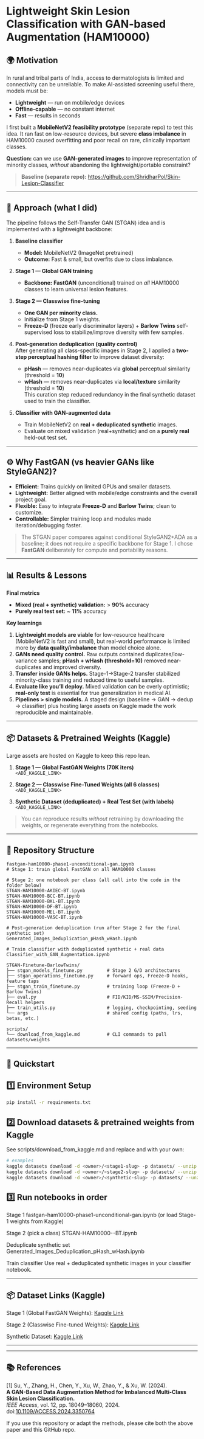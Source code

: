 # Lightweight Skin Lesion Classification with GAN-based Augmentation (HAM10000)

## 🌍 Motivation
In rural and tribal parts of India, access to dermatologists is limited and connectivity can be unreliable. To make AI-assisted screening useful there, models must be:
- **Lightweight** — run on mobile/edge devices  
- **Offline-capable** — no constant internet  
- **Fast** — results in seconds

I first built a **MobileNetV2 feasibility prototype** (separate repo) to test this idea. It ran fast on low-resource devices, but severe **class imbalance** in HAM10000 caused overfitting and poor recall on rare, clinically important classes.  

**Question:** can we use **GAN-generated images** to improve representation of minority classes, *without* abandoning the lightweight/portable constraint?

> **Baseline (separate repo):** https://github.com/ShridharPol/Skin-Lesion-Classifier

---

## 🔬 Approach (what I did)
The pipeline follows the Self-Transfer GAN (STGAN) idea and is implemented with a lightweight backbone:

1) **Baseline classifier**  
   - **Model:** MobileNetV2 (ImageNet pretrained)  
   - **Outcome:** Fast & small, but overfits due to class imbalance.

2) **Stage 1 — Global GAN training**  
   - **Backbone:** **FastGAN** (unconditional) trained on *all* HAM10000 classes to learn universal lesion features.

3) **Stage 2 — Classwise fine-tuning**  
   - **One GAN per minority class.**  
   - Initialize from Stage 1 weights.  
   - **Freeze-D** (freeze early discriminator layers) + **Barlow Twins** self-supervised loss to stabilize/improve diversity with few samples.

4) **Post-generation deduplication (quality control)**  
   After generating all class-specific images in Stage 2, I applied a **two-step perceptual hashing filter** to improve dataset diversity:  
   - **pHash** — removes near-duplicates via **global** perceptual similarity (threshold = **10**)  
   - **wHash** — removes near-duplicates via **local/texture** similarity (threshold = **10**)  
   This curation step reduced redundancy in the final synthetic dataset used to train the classifier.

5) **Classifier with GAN-augmented data**  
   - Train MobileNetV2 on **real + deduplicated synthetic** images.  
   - Evaluate on mixed validation (real+synthetic) and on a **purely real** held-out test set.

---

## ⚙️ Why FastGAN (vs heavier GANs like StyleGAN2)?
- **Efficient:** Trains quickly on limited GPUs and smaller datasets.  
- **Lightweight:** Better aligned with mobile/edge constraints and the overall project goal.  
- **Flexible:** Easy to integrate **Freeze-D** and **Barlow Twins**; clean to customize.  
- **Controllable:** Simpler training loop and modules made iteration/debugging faster.

> The STGAN paper compares against conditional StyleGAN2+ADA as a baseline; it does not require a specific backbone for Stage 1. I chose **FastGAN** deliberately for compute and portability reasons.

---

## 📊 Results & Lessons

**Final metrics**
- **Mixed (real + synthetic) validation:** > **90%** accuracy  
- **Purely real test set:** ~ **11%** accuracy  

**Key learnings**
1. **Lightweight models are viable** for low-resource healthcare (MobileNetV2 is fast and small), but real-world performance is limited more by **data quality/imbalance** than model choice alone.  
2. **GANs need quality control.** Raw outputs contained duplicates/low-variance samples; **pHash + wHash (threshold=10)** removed near-duplicates and improved diversity.  
3. **Transfer inside GANs helps.** Stage-1→Stage-2 transfer stabilized minority-class training and reduced time to useful samples.  
4. **Evaluate like you’ll deploy.** Mixed validation can be overly optimistic; **real-only test** is essential for true generalization in medical AI.  
5. **Pipelines > single models.** A staged design (baseline → GAN → dedup → classifier) plus hosting large assets on Kaggle made the work reproducible and maintainable.

---

## 📦 Datasets & Pretrained Weights (Kaggle)
Large assets are hosted on Kaggle to keep this repo lean.

1. **Stage 1 — Global FastGAN Weights (70K iters)**  
   `<ADD_KAGGLE_LINK>`

2. **Stage 2 — Classwise Fine-Tuned Weights (all 6 classes)**  
   `<ADD_KAGGLE_LINK>`

3. **Synthetic Dataset (deduplicated) + Real Test Set (with labels)**  
   `<ADD_KAGGLE_LINK>`

> You can reproduce results *without* retraining by downloading the weights, or regenerate everything from the notebooks.

---
## 📁 Repository Structure

```plaintext
fastgan-ham10000-phase1-unconditional-gan.ipynb
# Stage 1: train global FastGAN on all HAM10000 classes

# Stage 2: one notebook per class (all call into the code in the folder below)
STGAN-HAM10000-AKIEC-BT.ipynb
STGAN-HAM10000-BCC-BT.ipynb
STGAN-HAM10000-BKL-BT.ipynb
STGAN-HAM10000-DF-BT.ipynb
STGAN-HAM10000-MEL-BT.ipynb
STGAN-HAM10000-VASC-BT.ipynb

# Post-generation deduplication (run after Stage 2 for the final synthetic set)
Generated_Images_Deduplication_pHash_wHash.ipynb

# Train classifier with deduplicated synthetic + real data
Classifier_with_GAN_Augmentation.ipynb

STGAN-Finetune-BarlowTwins/
├── stgan_models_finetune.py         # Stage 2 G/D architectures
├── stgan_operations_finetune.py     # forward ops, Freeze-D hooks, feature taps
├── stgan_train_finetune.py          # training loop (Freeze-D + Barlow Twins)
├── eval.py                          # FID/KID/MS-SSIM/Precision-Recall helpers
├── train_utils.py                   # logging, checkpointing, seeding
└── args                             # shared config (paths, lrs, betas, etc.)

scripts/
└── download_from_kaggle.md          # CLI commands to pull datasets/weights
```
---

## 🚀 Quickstart

## 1️⃣ Environment Setup
```bash
pip install -r requirements.txt
```

## 2️⃣ Download datasets & pretrained weights from Kaggle
See scripts/download_from_kaggle.md and replace <owner> and <slug> with your own:
```bash
# examples
kaggle datasets download -d <owner>/<stage1-slug> -p datasets/ --unzip
kaggle datasets download -d <owner>/<stage2-slug> -p datasets/ --unzip
kaggle datasets download -d <owner>/<synthetic-slug> -p datasets/ --unzip
```

## 3️⃣ Run notebooks in order
Stage 1
fastgan-ham10000-phase1-unconditional-gan.ipynb
(or load Stage-1 weights from Kaggle)

Stage 2 (pick a class)
STGAN-HAM10000-<CLASS>-BT.ipynb

Deduplicate synthetic set
Generated_Images_Deduplication_pHash_wHash.ipynb

Train classifier
Use real + deduplicated synthetic images in your classifier notebook.

---
## 📦 Dataset Links (Kaggle)
Stage 1 (Global FastGAN Weights):  [Kaggle Link](https://www.kaggle.com/datasets/shridharspol/fastgan-weights-70k-iter/data)

Stage 2 (Classwise Fine-tuned Weights): [Kaggle Link](https://www.kaggle.com/datasets/shridharspol/stgan-stage2-finetuned-weights/settings)

Synthetic Dataset: [Kaggle Link](https://www.kaggle.com/datasets/shridharspol/synthetic-data-ham10000/data)

---
---

## 📚 References

[1] Su, Y., Zhang, H., Chen, Y., Xu, W., Zhao, Y., & Xu, W. (2024).  
**A GAN-Based Data Augmentation Method for Imbalanced Multi-Class Skin Lesion Classification.**  
*IEEE Access*, vol. 12, pp. 18049–18060, 2024.  
doi:[10.1109/ACCESS.2024.3350764](https://doi.org/10.1109/ACCESS.2024.3350764)

If you use this repository or adapt the methods, please cite both the above paper and this GitHub repo.
